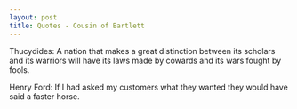 ```yaml
---
layout: post
title: Quotes - Cousin of Bartlett
---
```


Thucydides: A nation that makes a great distinction between its scholars and its warriors will have its laws made by cowards and its wars fought by fools.

Henry Ford: If I had asked my customers what they wanted they would have said a faster horse.
